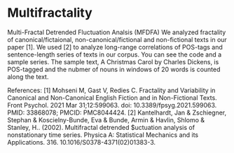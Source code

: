 # Multifractality
Multi-Fractal Detrended Fluctuation Analsis (MFDFA)
We analyzed fractality of canonical/fictaional, non-canonical/fictional and non-fictional texts in our paper [1]. We used [2] to analyze long-range correlations of POS-tags and sentence-length series of texts in our corpus. 
You can see the code and a sample series. The sample text, A Christmas Carol by Charles Dickens, is POS-tagged and the nubmer of nouns in windows of 20 words is counted along the text.

References:
[1] Mohseni M, Gast V, Redies C. Fractality and Variability in Canonical and Non-Canonical English Fiction and in Non-Fictional Texts. Front Psychol. 2021 Mar 31;12:599063. doi: 10.3389/fpsyg.2021.599063. PMID: 33868078; PMCID: PMC8044424.
[2] Kantelhardt, Jan & Zschiegner, Stephan & Koscielny-Bunde, Eva & Bunde, Armin & Havlin, Shlomo & Stanley, H.. (2002). Multifractal detrended $uctuation analysis of nonstationary time series. Physica A: Statistical Mechanics and its Applications. 316. 10.1016/S0378-4371(02)01383-3. 
